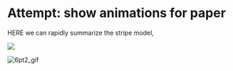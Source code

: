 # Attempt: show animations for paper

HERE we can rapidly summarize the stripe model,

<img src="https://render.githubusercontent.com/render/math?math=f( x) = \frac{1}{h} \sum_{n=1}^h \beta_n \: \sigma\left(\frac{ \omega_n \cdot   x}{\sqrt{d}} + b_n\right)">

![6pt2_gif](https://github.com/leonardopetrini/feature_lazy/blob/msml20/evolution_normwtimesbeta.gif)
